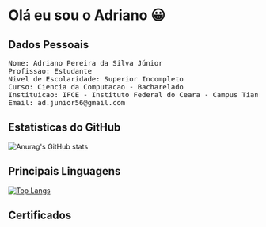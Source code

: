 # Olá eu sou o Adriano 😀

## Dados Pessoais
<pre>
Nome: Adriano Pereira da Silva Júnior
Profissao: Estudante
Nivel de Escolaridade: Superior Incompleto
Curso: Ciencia da Computacao - Bacharelado
Instituicao: IFCE - Instituto Federal do Ceara - Campus Tiangua
Email: ad.junior56@gmail.com
</pre>

## Estatisticas do GitHub

![Anurag's GitHub stats](https://github-readme-stats.vercel.app/api?username=Adriano-Jr-IFCE&show_icons=true&theme=dark)

## Principais Linguagens

[![Top Langs](https://github-readme-stats.vercel.app/api/top-langs/?username=Adriano-Jr-IFCE&layout=compact&theme=dark)](https://github.com/anuraghazra/github-readme-stats)

## Certificados
